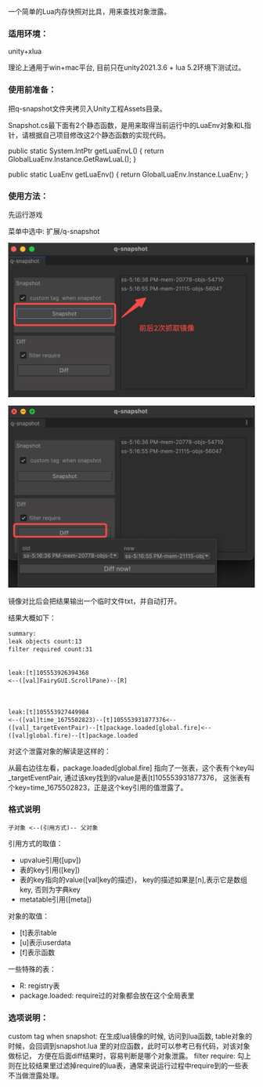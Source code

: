 一个简单的Lua内存快照对比具，用来查找对象泄露。

### 适用环境：

unity+xlua

理论上通用于win+mac平台, 目前只在unity2021.3.6 + lua 5.2环境下测试过。

### 使用前准备：

把q-snapshot文件夹拷贝入Unity工程Assets目录。

Snapshot.cs最下面有2个静态函数，是用来取得当前运行中的LuaEnv对象和L指针，请根据自己项目修改这2个静态函数的实现代码。

public static System.IntPtr getLuaEnvL() {
    return GlobalLuaEnv.Instance.GetRawLuaL();
}

public static LuaEnv getLuaEnv() {
    return GlobalLuaEnv.Instance.LuaEnv;
}



### 使用方法：

先运行游戏

菜单中选中: 扩展/q-snapshot

![](./docs/snapshot.png)

![](./docs/diff.png)


镜像对比后会把结果输出一个临时文件txt，并自动打开。


结果大概如下：

```
summary:
leak objects count:13
filter required count:31


leak:[t]105553926394368
<--([val]FairyGUI.ScrollPane)--[R]



leak:[t]105553927449984
<--([val]time_1675502823)--[t]105553931877376<--([val]_targetEventPair)--[t]package.loaded[global.fire]<--([val]global.fire)--[t]package.loaded

```

对这个泄露对象的解读是这样的：

从最右边往左看，package.loaded[global.fire] 指向了一张表，这个表有个key叫  _targetEventPair, 通过该key找到的value是表[t]105553931877376， 这张表有个key=time_1675502823，正是这个key引用的值泄露了。


### 格式说明

```
子对象 <--(引用方式)-- 父对象 
```

引用方式的取值： 
   * upvalue引用([upv]) 
   * 表的key引用([key])
   * 表的key指向的value([val]key的描述)， key的描述如果是[n],表示它是数组key, 否则为字典key
   * metatable引用([meta])

对象的取值：
   * [t]表示table
   * [u]表示userdata
   * [f]表示函数

一些特殊的表： 
   * R: registry表
   * package.loaded: require过的对象都会放在这个全局表里


### 选项说明：

custom tag when snapshot:  在生成lua镜像的时候, 访问到lua函数, table对象的时候，会回调到snapshot.lua 里的对应函数，此时可以参考已有代码，对该对象做标记， 方便在后面diff结果时，容易判断是哪个对象泄露。
filter require:  勾上则在比较结果里过滤掉require的lua表，通常来说运行过程中require到的一些表不当做泄露处理。 



